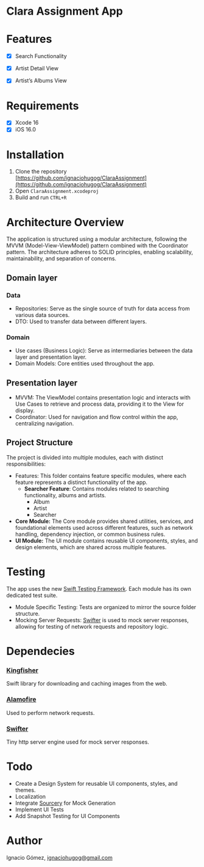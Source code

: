 # Clara Assignment App

# Features
- [x] Search Functionality
- [x] Artist Detail View
- [x] Artist’s Albums View


# Requirements
- [x] Xcode 16
- [x] iOS 16.0

# Installation
1. Clone the repository
[https://github.com/ignaciohugog/ClaraAssignment](https://github.com/ignaciohugog/ClaraAssignment)
2. Open ```ClaraAssignment.xcodeproj```
3. Build and run ```CTRL+R```

# Architecture Overview
The application is structured using a modular architecture, following the MVVM (Model-View-ViewModel) pattern combined with the Coordinator pattern. The architecture adheres to SOLID principles, enabling scalability, maintainability, and separation of concerns.

## Domain layer
### Data
- Repositories: Serve as the single source of truth for data access from various data sources.
- DTO: Used to transfer data between different layers.
### Domain
- Use cases (Business Logic): Serve as intermediaries between the data layer and presentation layer.
- Domain Models: Core entities used throughout the app.

## Presentation layer
- MVVM: The ViewModel contains presentation logic and interacts with Use Cases to retrieve and process data, providing it to the View for display.
- Coordinator: Used for navigation and flow control within the app, centralizing navigation.


## Project Structure

The project is divided into multiple modules, each with distinct responsibilities:

- Features: This folder contains feature specific modules, where each feature represents a distinct functionality of the app.
  - **Searcher Feature**: Contains modules related to searching functionality, albums and artists.
    - Album
    - Artist
    - Searcher
- **Core Module:**
The Core module provides shared utilities, services, and foundational elements used across different features, such as network handling, dependency injection, or common business rules.
- **UI Module:**
The UI module contains reusable UI components, styles, and design elements, which are shared across multiple features.

# Testing
The app uses the new [Swift Testing Framework](https://developer.apple.com/documentation/testing/). Each module has its own dedicated test suite.
- Module Specific Testing: Tests are organized to mirror the source folder structure.
- Mocking Server Requests: [Swifter](https://github.com/httpswift/swifter) is used to mock server responses, allowing for testing of network requests and repository logic.

# Dependecies
### [Kingfisher](https://github.com/onevcat/Kingfisher)
Swift library for downloading and caching images from the web.

### [Alamofire](https://github.com/Alamofire/Alamofire)
Used to perform network requests.

### [Swifter](https://github.com/httpswift/swifter)
Tiny http server engine used for mock server responses.

# Todo
- Create a Design System for reusable UI components, styles, and themes.
- Localization
- Integrate [Sourcery](https://github.com/krzysztofzablocki/Sourcery) for Mock Generation
- Implement UI Tests
- Add Snapshot Testing for UI Components





# Author
Ignacio Gómez, ignaciohugog@gmail.com
